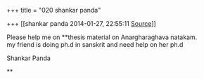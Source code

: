 +++
title = "020 shankar panda"

+++
[[shankar panda	2014-01-27, 22:55:11 [Source](https://groups.google.com/g/bvparishat/c/Rjgf5_8qoUs)]]



Please help me on **thesis material on Anargharaghava natakam.  
my friend is doing ph.d in sanskrit and need help on her ph.d  
  
  
  
  
  
Shankar Panda  
  
**

